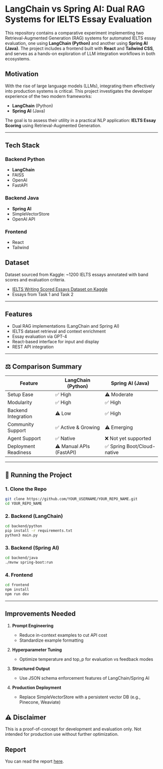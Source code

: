 # LangChain vs Spring AI: Dual RAG Systems for IELTS Essay Evaluation

This repository contains a comparative experiment implementing two Retrieval-Augmented Generation (RAG) systems for automated IELTS essay evaluation, one using **LangChain (Python)** and another using **Spring AI (Java)**. The project includes a frontend built with **React** and **Tailwind CSS**, and serves as a hands-on exploration of LLM integration workflows in both ecosystems.

## Motivation

With the rise of large language models (LLMs), integrating them effectively into production systems is critical. This project investigates the developer experience of the two modern frameworks:

- **LangChain** (Python)
- **Spring AI** (Java)

The goal is to assess their utility in a practical NLP application: **IELTS Essay Scoring** using Retrieval-Augmented Generation.

---

## Tech Stack

### Backend Python

- **LangChain**
- FAISS
- OpenAI
- FastAPI

### Backend Java

- **Spring AI**
- SimpleVectorStore
- OpenAI API

### Frontend

- React
- Tailwind

## Dataset

Dataset sourced from Kaggle: ~1200 IELTS essays annotated with band scores and evaluation criteria.

- [IELTS Writing Scored Essays Dataset on Kaggle](https://www.kaggle.com/datasets/mazlumi/ielts-writing-scored-essays-dataset)
- Essays from Task 1 and Task 2

---

## Features

- Dual RAG implementations (LangChain and Spring AI)
- IELTS dataset retrieval and context enrichment
- Essay evaluation via GPT-4
- React-based interface for input and display
- REST API integration

---

## ⚖️ Comparison Summary

| Feature              | LangChain (Python)       | Spring AI (Java)            |
| -------------------- | ------------------------ | --------------------------- |
| Setup Ease           | ✅ High                  | ⚠️ Moderate                 |
| Modularity           | ✅ High                  | ✅ High                     |
| Backend Integration  | ⚠️ Low                   | ✅ High                     |
| Community Support    | ✅ Active & Growing      | ⚠️ Emerging                 |
| Agent Support        | ✅ Native                | ❌ Not yet supported        |
| Deployment Readiness | ⚠️ Manual APIs (FastAPI) | ✅ Spring Boot/Cloud-native |

---

## 🚀 Running the Project

### 1. Clone the Repo

```bash
git clone https://github.com/YOUR_USERNAME/YOUR_REPO_NAME.git
cd YOUR_REPO_NAME
```

### 2. Backend (LangChain)

```bash
cd backend/python
pip install -r requirements.txt
python3 main.py
```

### 3. Backend (Spring AI)

```bash
cd backend/java
./mvnw spring-boot:run
```

### 4. Frontend

```bash
cd frontend
npm install
npm run dev
```

---

## Improvements Needed

1. **Prompt Engineering**

   - Reduce in-context examples to cut API cost
   - Standardize example formatting

2. **Hyperparameter Tuning**

   - Optimize temperature and top_p for evaluation vs feedback modes

3. **Structured Output**

   - Use JSON schema enforcement features of LangChain/Spring AI

4. **Production Deployment**
   - Replace SimpleVectorStore with a persistent vector DB (e.g., Pinecone, Weaviate)

## ⚠️ Disclaimer

This is a proof-of-concept for development and evaluation only. Not intended for production use without further optimization.

## Report

You can read the report [here](./report.pdf).
